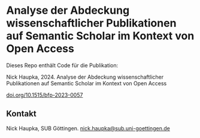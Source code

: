# Analyse der Abdeckung wissenschaftlicher Publikationen auf Semantic Scholar im Kontext von Open Access

Dieses Repo enthält Code für die Publikation:

Nick Haupka, 2024. Analyse der Abdeckung wissenschaftlicher Publikationen auf Semantic Scholar im Kontext von Open Access

[doi.org/10.1515/bfp-2023-0057](doi.org/10.1515/bfp-2023-0057)

## Kontakt

Nick Haupka, SUB Göttingen. nick.haupka@sub.uni-goettingen.de
